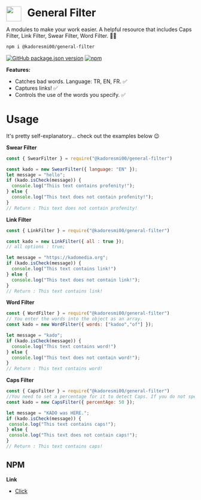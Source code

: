   <h1>
    <img align="left" height=40 src="https://cdn0.iconfinder.com/data/icons/apple-apps/100/Apple_Settings-512.png" />
    &nbsp;
    <span align="left">General Filter</span>
  </h1>

A modules to make your work easier. A helpful resource that includes Caps Filter, Link Filter, Swear Filter, Word Filter. 💻‍✨

```bash
npm i @kadoresmi00/general-filter
```

<a href="https://npmjs.com/package/general-filter">![GitHub package.json version](https://img.shields.io/github/package-json/v/kadoresmi00/general-filter?style=for-the-badge)</a>
<a href="https://npmjs.com/package/general-filter">![npm](https://img.shields.io/npm/dw/general-filter?style=for-the-badge)</a>

**Features:**

- Catches bad words. Language: TR, EN, FR. ✅
- Captures links! ✅
- Controls the use of the words you specify. ✅

# Usage

It's pretty self-explanatory… check out the examples below 😉

**Swear Filter**
```js
const { SwearFilter } = require("@kadoresmi00/general-filter")

const kado = new SwearFilter({ language: "EN" });
let message = "hello";
if (kado.isCheck(message)) {
  console.log("Thiis text contains profenity!");
} else {
  console.log("This text does not contain profenity!");
}
// Return : This text does not contain profenity!

```

**Link Filter**

```js
const { LinkFilter } = require("@kadoresmi00/general-filter")

const kado = new LinkFilter({ all : true });
// all options : true;

let message = "https://kadomedia.org";
if (kado.isCheck(message)) {
  console.log("This text contains link!")
} else {
  console.log("This text does not contain link!");
}
// Return : This text contains link!

```
**Word Filter**

```js
const { WordFilter } = require("@kadoresmi00/general-filter")
// You enter the words into the object as an array.
const kado = new WordFilter({ words: ["kadoo","of"] });

let message = "kado";
if (kado.isCheck(message)) {
  console.log("This text contains word!")
} else {
  console.log("This text does not contain word!");
}
// Return : This text contains word!

```
**Caps Filter**

```js
const { CapsFilter } = require("@kadoresmi00/general-filter")
//You need to set a percentage for it to detect Caps. If you do not specify, it will automatically accept 70%.
const kado = new CapsFilter({ percentAge: 50 });

let message = "KADO was HERE.";
if (kado.isCheck(message)) {
 console.log("This text contains caps!");
} else {
 console.log("This text does not contain caps!");
}
// Return : This text contains caps!

```
## NPM
**Link**
- [Click](https://www.npmjs.com/package/general-filter)
